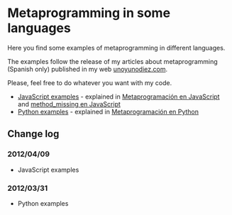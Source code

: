 Metaprogramming in some languages
=================================

Here you find some examples of metaprogramming in different languages.

The examples follow the release of my articles about metaprogramming (Spanish only) published in my web [unoyunodiez.com](htttp://unoyunodiez.com).

Please, feel free to do whatever you want with my code.

 * [JavaScript examples](https://github.com/lodr/metaprogramming/tree/master/javascript) - explained in [Metaprogramación en JavaScript](http://unoyunodiez.com/2012/04/03/metaprogramacion-en-javascript/) and [method_missing en JavaScript](http://unoyunodiez.com/2012/04/06/method_missing-en-javascript/)
 * [Python examples](https://github.com/lodr/metaprogramming/tree/master/python) - explained in [Metaprogramación en Python](http://unoyunodiez.com/2012/03/31/metaprogramacion-en-python/)

## Change log

### 2012/04/09
 * JavaScript examples

### 2012/03/31
 * Python examples
